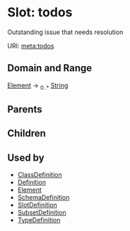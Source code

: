 # Slot: todos


Outstanding issue that needs resolution

URI: [meta:todos](https://w3id.org/biolink/biolinkml/meta/todos)
## Domain and Range

[Element](Element.md) ->  <sub>0..*</sub> [String](String.md)
## Parents

## Children

## Used by

 * [ClassDefinition](ClassDefinition.md)
 * [Definition](Definition.md)
 * [Element](Element.md)
 * [SchemaDefinition](SchemaDefinition.md)
 * [SlotDefinition](SlotDefinition.md)
 * [SubsetDefinition](SubsetDefinition.md)
 * [TypeDefinition](TypeDefinition.md)
